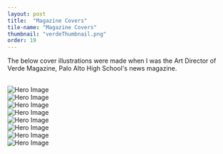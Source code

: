 ```yaml
---
layout: post
title:  "Magazine Covers"
tile-name: "Magazine Covers"
thumbnail: "verdeThumbnail.png"
order: 19
---
```


The below cover illustrations were made when I was the Art Director of Verde Magazine, Palo Alto High School's news magazine.

<br>

<div class="row">

  <div class="small-12 medium-6 large-6 columns">
    <img src="/img/verde/covers/unclesamCover.jpg" alt="Hero Image">
  </div>

  <div class="small-12 medium-6 large-6 columns">
    <img src="/img/verde/covers/sweetCover.jpg" alt="Hero Image">
  </div>
  
</div>

<div class="row verticalSpace">

  <div class="small-12 medium-6 large-6 columns">
    <img src="/img/verde/covers/elephantCover.jpg" alt="Hero Image">
  </div>

  <div class="small-12 medium-6 large-6 columns">
    <img src="/img/verde/covers/guncover.png" alt="Hero Image">
  </div>
  
</div>

<div class="row verticalSpace">

  <div class="small-12 medium-6 large-6 columns">
    <img src="/img/verde/covers/lipcover.png" alt="Hero Image">
  </div>

  <div class="small-12 medium-6 large-6 columns">
    <img src="/img/verde/covers/maskcover.png" alt="Hero Image">
  </div>
  
</div>

<div class="row verticalSpace">

 <div class="small-12 medium-6 large-6 columns">
    <img src="/img/verde/covers/boyscoutCover.jpg" alt="Hero Image">
  </div>

  <div class="small-12 medium-6 large-6 columns">
    <img src="/img/verde/covers/babycover.png" alt="Hero Image">
  </div>
  
</div>